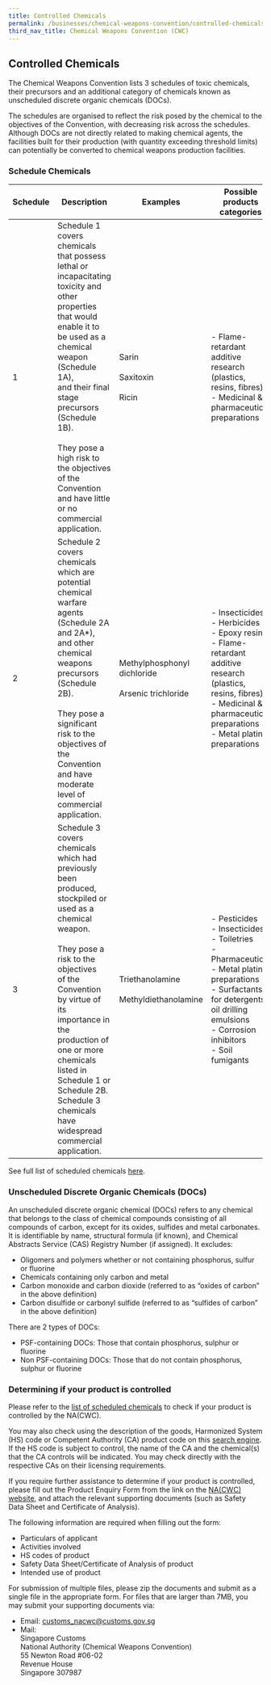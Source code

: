```yaml
---
title: Controlled Chemicals
permalink: /businesses/chemical-weapons-convention/controlled-chemicals
third_nav_title: Chemical Weapons Convention (CWC)
---
```


## Controlled Chemicals

The Chemical Weapons Convention lists 3 schedules of toxic chemicals, their precursors and an additional category of chemicals known as unscheduled discrete organic chemicals (DOCs).

The schedules are organised to reflect the risk posed by the chemical to the objectives of the Convention, with decreasing risk across the schedules. Although DOCs are not directly related to making chemical agents, the facilities built for their production (with quantity exceeding threshold limits) can potentially be converted to chemical weapons production facilities.


### Schedule Chemicals

| Schedule | Description | Examples | Possible products categories |
|--|--|--|--|
| 1 |   Schedule 1 covers chemicals that possess lethal or <br> incapacitating toxicity and other properties that would <br> enable it to be used as a chemical weapon (Schedule 1A), <br> and their final stage precursors (Schedule 1B). <br><br> They pose a high risk to the objectives of the Convention and have little or no commercial application. |  Sarin <br><br> Saxitoxin <br><br> Ricin |  - Flame-retardant additive research (plastics, resins, fibres) <br>  - Medicinal & pharmaceutical preparations |
| 2 |  Schedule 2 covers chemicals which are potential chemical warfare agents (Schedule 2A and 2A*), <br> and other chemical weapons precursors (Schedule 2B). <br><br> They pose a significant risk to the objectives of <br> the Convention and have moderate level of commercial application.|  Methylphosphonyl dichloride <br><br>   Arsenic trichloride |  - Insecticides <br> - Herbicides <br> - Epoxy resins <br> - Flame-retardant additive research (plastics, resins, fibres) <br> - Medicinal & pharmaceutical preparations <br> -  Metal plating preparations |
| 3 |  Schedule 3 covers chemicals which had previously <br> been produced, stockpiled or used as a <br> chemical weapon. <br><br> They pose a risk to the objectives <br> of the Convention by virtue of its importance in <br> the production of one or more chemicals listed in <br>Schedule 1 or Schedule 2B. Schedule 3 chemicals have widespread commercial application. |   Triethanolamine <br><br>  Methyldiethanolamine |  - Pesticides <br> - Insecticides <br> - Toiletries <br> - Pharmaceutical <br> - Metal plating preparations <br> - Surfactants for detergents, oil drilling emulsions <br> - Corrosion inhibitors <br> - Soil fumigants |

See full list of scheduled chemicals [here](/documents/businesses/GuidetoNACWCLicencewithSchChemList.pdf).

### Unscheduled Discrete Organic Chemicals (DOCs)

An unscheduled discrete organic chemical (DOCs) refers to any chemical that belongs to the class of chemical compounds consisting of all compounds of carbon, except for its oxides, sulfides and metal carbonates. It is identifiable by name, structural formula (if known), and Chemical Abstracts Service (CAS) Registry Number (if assigned). It excludes:

-   Oligomers and polymers whether or not containing phosphorus, sulfur or fluorine
-   Chemicals containing only carbon and metal
-   Carbon monoxide and carbon dioxide (referred to as “oxides of carbon” in the above definition)
-   Carbon disulfide or carbonyl sulfide (referred to as “sulfides of carbon” in the above definition)

There are 2 types of DOCs:

-   PSF-containing DOCs: Those that contain phosphorus, sulphur or fluorine
-   Non PSF-containing DOCs: Those that do not contain phosphorus, sulphur or fluorine

### Determining if your product is controlled

Please refer to the [list of scheduled chemicals](/documents/businesses/GuidetoNACWCLicencewithSchChemList.pdf) to check if your product is controlled by the NA(CWC).

You may also check using the description of the goods, Harmonized System (HS) code or Competent Authority (CA) product code on this [search engine](https://www.tradenet.gov.sg/tradenet/portlets/search/searchHSCA/searchInitHSCA.do). If the HS code is subject to control, the name of the CA and the chemical(s) that the CA controls will be indicated. You may check directly with the respective CAs on their licensing requirements.

If you require further assistance to determine if your product is controlled, please fill out the Product Enquiry Form from the link on the [NA(CWC) website](/eservices/customs-forms-and-service-links), and attach the relevant supporting documents (such as Safety Data Sheet and Certificate of Analysis).

The following information are required when filling out the form:

-   Particulars of applicant
-   Activities involved
-   HS codes of product
-   Safety Data Sheet/Certificate of Analysis of product
-   Intended use of product

For submission of multiple files, please zip the documents and submit as a single file in the appropriate form. For files that are larger than 7MB, you may submit your supporting documents via:

-   Email: [customs_nacwc@customs.gov.sg](mailto:customs_nacwc@customs.gov.sg2)
-   Mail: <br> Singapore Customs
    <br> National Authority (Chemical Weapons Convention)
    <br> 55 Newton Road #06-02
    <br> Revenue House
    <br> Singapore 307987
